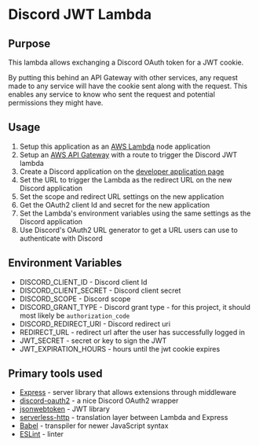 # Discord JWT Lambda

## Purpose

This lambda allows exchanging a Discord OAuth token for a JWT cookie.

By putting this behind an API Gateway with other services, any request made to any service will have the cookie sent along with the request. This enables any service to know who sent the request and potential permissions they might have.

## Usage

1. Setup this application as an [AWS Lambda](https://aws.amazon.com/lambda/) node application
1. Setup an [AWS API Gateway](https://aws.amazon.com/api-gateway/) with a route to trigger the Discord JWT lambda
1. Create a Discord application on the [developer application page](https://discordapp.com/developers/applications/)
1. Set the URL to trigger the Lambda as the redirect URL on the new Discord application
1. Set the scope and redirect URL settings on the new application
1. Get the OAuth2 client Id and secret for the new application
1. Set the Lambda's environment variables using the same settings as the Discord application
1. Use Discord's OAuth2 URL generator to get a URL users can use to authenticate with Discord

## Environment Variables

- DISCORD_CLIENT_ID - Discord client Id
- DISCORD_CLIENT_SECRET - Discord client secret
- DISCORD_SCOPE - Discord scope
- DISCORD_GRANT_TYPE - Discord grant type - for this project, it should most likely be `authorization_code`
- DISCORD_REDIRECT_URI - Discord redirect uri
- REDIRECT_URL - redirect url after the user has successfully logged in
- JWT_SECRET - secret or key to sign the JWT
- JWT_EXPIRATION_HOURS - hours until the jwt cookie expires

## Primary tools used

- [Express](https://expressjs.com/) - server library that allows extensions through middleware
- [discord-oauth2](https://github.com/reboxer/discord-oauth2) - a nice Discord OAuth2 wrapper
- [jsonwebtoken](https://github.com/auth0/node-jsonwebtoken) - JWT library
- [serverless-http](https://github.com/dougmoscrop/serverless-http) - translation layer between Lambda and Express
- [Babel](https://babeljs.io/) - transpiler for newer JavaScript syntax
- [ESLint](https://eslint.org/) - linter
